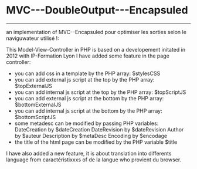 # MVC---DoubleOutput---Encapsuled
---
an implementation of MVC--Encapsuled pour optimiser les sorties selon le naviguwateur utilisé !:

This Model-View-Controller in PHP is based on a developement initated in 2012 with IP-Formation Lyon
I have added some feature in the page controller:
- you can add css in a template by the PHP array: $stylesCSS
- you can add external js script at the top by the PHP array: $topExternalJS
- you can add internal js script at the top by the PHP array: $topScriptJS
- you can add external js script at the bottom by the PHP array: $bottomExternalJS
- you can add internal js script at the bottom by the PHP array: $bottomScriptJS
- some metadesc can be modified by passing PHP variables:
    DateCreation by $dateCreation
    DateRevision by $dateRevision
    Author by $auteur
    Description by $metaDesc
    Encoding by $encodage
- the title of the html page can be modified by the PHP variable $title
	
I have also added a new feature, it is about translation into differents language from caractéristixxxs of de la langue who provient du browser.
